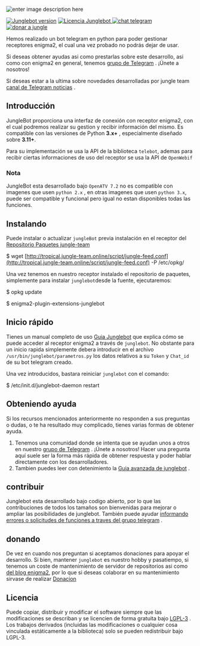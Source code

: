 ![enter image description here](https://jungle-team.com/wp-content/uploads/2023/03/logobot.png)

[![Junglebot version](https://jungle-team.com/wp-content/uploads/2023/03/releases.png)](https://jungle-team.com/guia-junglebot-revolution-4-1-1/) [   ![Licencia Junglebot](https://jungle-team.com/wp-content/uploads/2023/03/licence.png)
](https://github.com/jungla-team/junglebot/blob/master/LICENSE) [![chat telegram](https://jungle-team.com/wp-content/uploads/2023/03/telegram.png)
](https://t.me/joinchat/R_MzlCWf4Kahgb5G) [![donar a jungle](https://jungle-team.com/wp-content/uploads/2023/03/donate.png)
](https://paypal.me/jungleteam)

Hemos realizado un bot telegram en python para poder gestionar receptores enigma2, el cual una vez probado no podrás dejar de usar.

Si deseas obtener ayudas asi como prestarlas sobre este desarrollo, asi como con enigma2 en general, tenemos  [grupo de Telegram](https://t.me/joinchat/R_MzlCWf4Kahgb5Gp) . ¡Únete a nosotros!

Si deseas estar a la ultima sobre novedades desarrolladas por jungle team [canal de Telegram noticias](https://t.me/+myB-5lmtSZ1hZDlk) .

## [](jungle-team#introduction)Introducción

JungleBot proporciona una interfaz de conexión con receptor enigma2, con el cual podremos realizar su gestion y recibir información del mismo. Es compatible con las versiones de Python **3.x+** , especialmente diseñado sobre **3.11+**.

Para su implementación se usa la  API de la  biblioteca `telebot`, ademas para recibir ciertas informaciones de uso del receptor se usa la API de `OpenWebif`

### [](jungleteam#note)Nota

JungleBot esta desarrollado bajo  `OpenATV 7.2` no es compatible con imagenes que usen `python 2.x` , en otras imagenes que usen `python 3.x`, puede ser compatible y funcional pero igual no estan disponibles todas las funciones.

## [](jungleteam#instalando)Instalando

Puede instalar o actualizar `jungleBot` previa instalación en el receptor del [Repositorio Paquetes jungle-team](https://jungle-team.com/jungle-feed-repositorio-paquetes-jungle-team/)

$ wget [http://tropical.jungle-team.online/script/jungle-feed.conf](http://tropical.jungle-team.online/script/jungle-feed.conf) -P /etc/opkg/

Una vez tenemos en nuestro receptor instalado el repositorio de paquetes, simplemente para instalar `junglebot`desde la fuente, ejecutaremos:

$ opkg update

$ enigma2-plugin-extensions-junglebot

## Inicio rápido

Tienes un manual completo de uso [Guia Junglebot](https://jungle-team.com/guia-junglebot-revolution-4-1-1/) que explica cómo se puede acceder al receptor enigma2 a través de `junglebot`.  No obstante para un inicio rapida simplemente debera introducir en el archivo `/usr/bin/junglebot/parametros.py` los datos relativos a su `Token` y `Chat_id` de su bot telegram creado.

Una vez introducidos, bastara reiniciar `junglebot` con el comando:

$ /etc/init.d/junglebot-daemon restart

## Obteniendo ayuda

Si los recursos mencionados anteriormente no responden a sus preguntas o dudas,  o te ha resultado muy complicado, tienes varias formas de obtener ayuda.

1.  Tenemos una comunidad donde se intenta que se ayudan unos a otros en nuestro [grupo de Telegram](https://t.me/joinchat/R_MzlCWf4Kahgb5G) . ¡Únete a nosotros! Hacer una pregunta aquí suele ser la forma más rápida de obtener respuesta y poder hablar directamente con los desarrolladores.
2.  Tambien puedes leer con detenimiento la [Guia avanzada de junglebot](https://jungle-team.com/guia-junglebot-revolution-4-1-1/) .

## contribuir

Junglebot esta desarrollado bajo codigo abierto, por lo que las contribuciones de todos los tamaños son bienvenidas para mejorar o ampliar las posibilidades de junglebot. También puede ayudar [informando errores o solicitudes de funciones a traves del grupo telegram](https://t.me/joinchat/R_MzlCWf4Kahgb5G) .

## [](jungleteam#donating)donando

De vez en cuando nos preguntan si aceptamos donaciones para apoyar el desarrollo. Si bien, mantener `junglebot`  es nuestro hobby y  pasatiempo, si tenemos un coste de mantenimiento de servidor de repositorios asi como [del blog enigma2](https://jungle-team.com/), por lo que si deseas colaborar en su mantenimiento sirvase de realizar [Donacion](https://paypal.me/jungleteam)

## [](junglebot#license)Licencia

Puede copiar, distribuir y modificar el software siempre que las modificaciones se describan y se licencien de forma gratuita bajo [LGPL-3](https://www.gnu.org/licenses/lgpl-3.0.html) . Los trabajos derivados (incluidas las modificaciones o cualquier cosa vinculada estáticamente a la biblioteca) solo se pueden redistribuir bajo LGPL-3.


